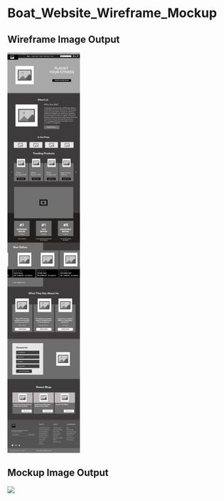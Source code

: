 # Boat_Website_Wireframe_Mockup

## Wireframe Image Output

<img src="https://github.com/manavshah123/Boat_Website_Mockup/blob/main/output/wireframe.png" height=900>

## Mockup Image Output

<img src="https://github.com/manavshah123/Boat_Website_Mockup/blob/main/output/mockup.png">
